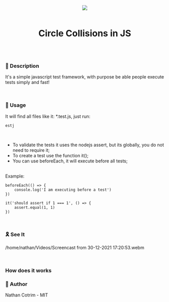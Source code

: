 <div align="center">
    <img src="https://blog.mailrelay.com/wp-content/uploads/2017/11/mercado-objetivo.png"> <br> <br>
    <h1>
        Circle Collisions in JS
    </h1>
</div>

<br>
<br>

### 🍪 Description <br>

It's a simple javascript test framework, with purpose be able people execute tests simply and fast!

<br>

### 🌉 Usage <br>

It will find all files like it: \*.test.js, just run:

```
estj
```

<br>

-   To validate the tests it uses the nodejs assert, but its globally, you do not need to require it;
-   To create a test use the function it();
-   You can use beforeEach, it will execute before all tests;

<br>
Example:
<br>

```
beforeEach(() => {
    console.log('I am executing before a test')
})

it('should assert if 1 === 1', () => {
    assert.equal(1, 1)
})
```

<br>

### 🎗️ See It <br>


/home/nathan/Videos/Screencast from 30-12-2021 17:20:53.webm

<br>

### How does it works

### 🎠 Author

Nathan Cotrim - MIT

